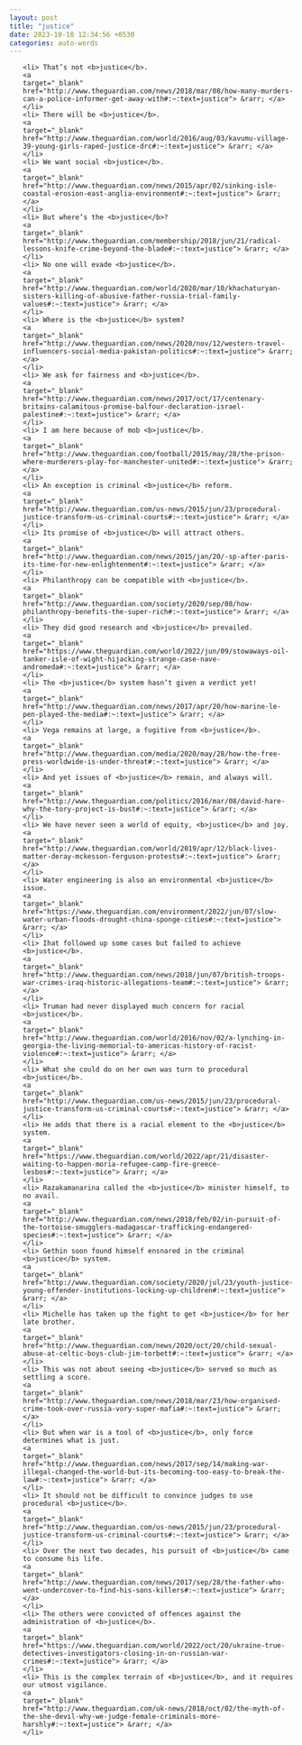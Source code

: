 ```yaml
---
layout: post
title: "justice"
date: 2023-10-10 12:34:56 +0530
categories: auto-words
---
```

<ol>

    <li> That’s not <b>justice</b>.
    <a 
    target="_blank" 
    href="http://www.theguardian.com/news/2018/mar/08/how-many-murders-can-a-police-informer-get-away-with#:~:text=justice"> &rarr; </a>
    </li>
    <li> There will be <b>justice</b>.
    <a 
    target="_blank" 
    href="http://www.theguardian.com/world/2016/aug/03/kavumu-village-39-young-girls-raped-justice-drc#:~:text=justice"> &rarr; </a>
    </li>
    <li> We want social <b>justice</b>.
    <a 
    target="_blank" 
    href="http://www.theguardian.com/news/2015/apr/02/sinking-isle-coastal-erosion-east-anglia-environment#:~:text=justice"> &rarr; </a>
    </li>
    <li> But where’s the <b>justice</b>?
    <a 
    target="_blank" 
    href="http://www.theguardian.com/membership/2018/jun/21/radical-lessons-knife-crime-beyond-the-blade#:~:text=justice"> &rarr; </a>
    </li>
    <li> No one will evade <b>justice</b>.
    <a 
    target="_blank" 
    href="http://www.theguardian.com/world/2020/mar/10/khachaturyan-sisters-killing-of-abusive-father-russia-trial-family-values#:~:text=justice"> &rarr; </a>
    </li>
    <li> Where is the <b>justice</b> system?
    <a 
    target="_blank" 
    href="http://www.theguardian.com/news/2020/nov/12/western-travel-influencers-social-media-pakistan-politics#:~:text=justice"> &rarr; </a>
    </li>
    <li> We ask for fairness and <b>justice</b>.
    <a 
    target="_blank" 
    href="http://www.theguardian.com/news/2017/oct/17/centenary-britains-calamitous-promise-balfour-declaration-israel-palestine#:~:text=justice"> &rarr; </a>
    </li>
    <li> I am here because of mob <b>justice</b>.
    <a 
    target="_blank" 
    href="http://www.theguardian.com/football/2015/may/28/the-prison-where-murderers-play-for-manchester-united#:~:text=justice"> &rarr; </a>
    </li>
    <li> An exception is criminal <b>justice</b> reform.
    <a 
    target="_blank" 
    href="http://www.theguardian.com/us-news/2015/jun/23/procedural-justice-transform-us-criminal-courts#:~:text=justice"> &rarr; </a>
    </li>
    <li> Its promise of <b>justice</b> will attract others.
    <a 
    target="_blank" 
    href="http://www.theguardian.com/news/2015/jan/20/-sp-after-paris-its-time-for-new-enlightenment#:~:text=justice"> &rarr; </a>
    </li>
    <li> Philanthropy can be compatible with <b>justice</b>.
    <a 
    target="_blank" 
    href="http://www.theguardian.com/society/2020/sep/08/how-philanthropy-benefits-the-super-rich#:~:text=justice"> &rarr; </a>
    </li>
    <li> They did good research and <b>justice</b> prevailed.
    <a 
    target="_blank" 
    href="https://www.theguardian.com/world/2022/jun/09/stowaways-oil-tanker-isle-of-wight-hijacking-strange-case-nave-andromeda#:~:text=justice"> &rarr; </a>
    </li>
    <li> The <b>justice</b> system hasn’t given a verdict yet!
    <a 
    target="_blank" 
    href="http://www.theguardian.com/news/2017/apr/20/how-marine-le-pen-played-the-media#:~:text=justice"> &rarr; </a>
    </li>
    <li> Vega remains at large, a fugitive from <b>justice</b>.
    <a 
    target="_blank" 
    href="http://www.theguardian.com/media/2020/may/28/how-the-free-press-worldwide-is-under-threat#:~:text=justice"> &rarr; </a>
    </li>
    <li> And yet issues of <b>justice</b> remain, and always will.
    <a 
    target="_blank" 
    href="http://www.theguardian.com/politics/2016/mar/08/david-hare-why-the-tory-project-is-bust#:~:text=justice"> &rarr; </a>
    </li>
    <li> We have never seen a world of equity, <b>justice</b> and joy.
    <a 
    target="_blank" 
    href="http://www.theguardian.com/world/2019/apr/12/black-lives-matter-deray-mckesson-ferguson-protests#:~:text=justice"> &rarr; </a>
    </li>
    <li> Water engineering is also an environmental <b>justice</b> issue.
    <a 
    target="_blank" 
    href="https://www.theguardian.com/environment/2022/jun/07/slow-water-urban-floods-drought-china-sponge-cities#:~:text=justice"> &rarr; </a>
    </li>
    <li> Ihat followed up some cases but failed to achieve <b>justice</b>.
    <a 
    target="_blank" 
    href="http://www.theguardian.com/news/2018/jun/07/british-troops-war-crimes-iraq-historic-allegations-team#:~:text=justice"> &rarr; </a>
    </li>
    <li> Truman had never displayed much concern for racial <b>justice</b>.
    <a 
    target="_blank" 
    href="http://www.theguardian.com/world/2016/nov/02/a-lynching-in-georgia-the-living-memorial-to-americas-history-of-racist-violence#:~:text=justice"> &rarr; </a>
    </li>
    <li> What she could do on her own was turn to procedural <b>justice</b>.
    <a 
    target="_blank" 
    href="http://www.theguardian.com/us-news/2015/jun/23/procedural-justice-transform-us-criminal-courts#:~:text=justice"> &rarr; </a>
    </li>
    <li> He adds that there is a racial element to the <b>justice</b> system.
    <a 
    target="_blank" 
    href="https://www.theguardian.com/world/2022/apr/21/disaster-waiting-to-happen-moria-refugee-camp-fire-greece-lesbos#:~:text=justice"> &rarr; </a>
    </li>
    <li> Razakamanarina called the <b>justice</b> minister himself, to no avail.
    <a 
    target="_blank" 
    href="http://www.theguardian.com/news/2018/feb/02/in-pursuit-of-the-tortoise-smugglers-madagascar-trafficking-endangered-species#:~:text=justice"> &rarr; </a>
    </li>
    <li> Gethin soon found himself ensnared in the criminal <b>justice</b> system.
    <a 
    target="_blank" 
    href="http://www.theguardian.com/society/2020/jul/23/youth-justice-young-offender-institutions-locking-up-children#:~:text=justice"> &rarr; </a>
    </li>
    <li> Michelle has taken up the fight to get <b>justice</b> for her late brother.
    <a 
    target="_blank" 
    href="http://www.theguardian.com/news/2020/oct/20/child-sexual-abuse-at-celtic-boys-club-jim-torbett#:~:text=justice"> &rarr; </a>
    </li>
    <li> This was not about seeing <b>justice</b> served so much as settling a score.
    <a 
    target="_blank" 
    href="http://www.theguardian.com/news/2018/mar/23/how-organised-crime-took-over-russia-vory-super-mafia#:~:text=justice"> &rarr; </a>
    </li>
    <li> But when war is a tool of <b>justice</b>, only force determines what is just.
    <a 
    target="_blank" 
    href="http://www.theguardian.com/news/2017/sep/14/making-war-illegal-changed-the-world-but-its-becoming-too-easy-to-break-the-law#:~:text=justice"> &rarr; </a>
    </li>
    <li> It should not be difficult to convince judges to use procedural <b>justice</b>.
    <a 
    target="_blank" 
    href="http://www.theguardian.com/us-news/2015/jun/23/procedural-justice-transform-us-criminal-courts#:~:text=justice"> &rarr; </a>
    </li>
    <li> Over the next two decades, his pursuit of <b>justice</b> came to consume his life.
    <a 
    target="_blank" 
    href="http://www.theguardian.com/news/2017/sep/28/the-father-who-went-undercover-to-find-his-sons-killers#:~:text=justice"> &rarr; </a>
    </li>
    <li> The others were convicted of offences against the administration of <b>justice</b>.
    <a 
    target="_blank" 
    href="https://www.theguardian.com/world/2022/oct/20/ukraine-true-detectives-investigators-closing-in-on-russian-war-crimes#:~:text=justice"> &rarr; </a>
    </li>
    <li> This is the complex terrain of <b>justice</b>, and it requires our utmost vigilance.
    <a 
    target="_blank" 
    href="http://www.theguardian.com/uk-news/2018/oct/02/the-myth-of-the-she-devil-why-we-judge-female-criminals-more-harshly#:~:text=justice"> &rarr; </a>
    </li>